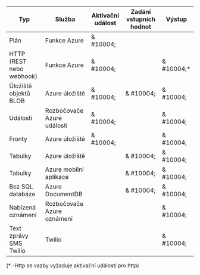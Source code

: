 Typ | Služba | Aktivační událost | Zadání vstupních hodnot | Výstup 
-----|---------|---------|-------|--------
Plán | Funkce Azure | & #10004; |  | 
HTTP (REST nebo webhook) | Funkce Azure | & #10004; |  | & #10004;\*
Úložiště objektů BLOB | Azure úložiště | & #10004; | & #10004; | & #10004; 
Události | Rozbočovače Azure události | & #10004; | | & #10004;
Fronty | Azure úložiště | & #10004; |  | & #10004;
Tabulky | Azure úložiště |  | & #10004; | & #10004;
Tabulky | Azure mobilní aplikace |  | & #10004; | & #10004;
Bez SQL databáze | Azure DocumentDB |  | & #10004; | & #10004;
Nabízená oznámení | Rozbočovače Azure oznámení | | | & #10004;
Text zprávy SMS Twilio | Twilio | | | & #10004;

(\* -Http se vazby vyžaduje aktivační události pro http)